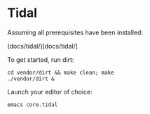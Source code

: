 # Tidal

Assuming all prerequisites have been installed:

(docs/tidal/)[docs/tidal/]

To get started, run dirt: 

```
cd vendor/dirt && make clean; make
./vendor/dirt &
```

Launch your editor of choice:

```
emacs core.tidal
```